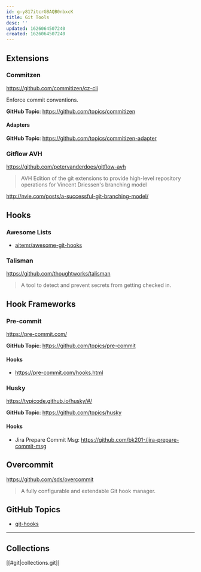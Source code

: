 ```yaml
---
id: g-y817itcrGBAQB0nbxcK
title: Git Tools
desc: ''
updated: 1626064507240
created: 1626064507240
---
```


## Extensions

### Commitzen

<https://github.com/commitizen/cz-cli>

Enforce commit conventions.

**GitHub Topic**: <https://github.com/topics/commitizen>

#### Adapters

**GitHub Topic**: <https://github.com/topics/commitizen-adapter>

### Gitflow AVH

<https://github.com/petervanderdoes/gitflow-avh>

> AVH Edition of the git extensions to provide high-level repository operations for Vincent Driessen's branching model

<http://nvie.com/posts/a-successful-git-branching-model/>

## Hooks

### Awesome Lists

- [aitemr/awesome-git-hooks](https://github.com/aitemr/awesome-git-hooks)

### Talisman

<https://github.com/thoughtworks/talisman>

> A tool to detect and prevent secrets from getting checked in.

## Hook Frameworks

### Pre-commit

<https://pre-commit.com/>

**GitHub Topic**: <https://github.com/topics/pre-commit>

#### Hooks

- <https://pre-commit.com/hooks.html>

### Husky

<https://typicode.github.io/husky/#/>

**GitHub Topic**: <https://github.com/topics/husky>

#### Hooks

- Jira Prepare Commit Msg: <https://github.com/bk201-/jira-prepare-commit-msg>

## Overcommit

<https://github.com/sds/overcommit>

> A fully configurable and extendable Git hook manager.

## GitHub Topics

- [git-hooks](https://github.com/topics/git-hooks)

----

## Collections

[[#git|collections.git]]
